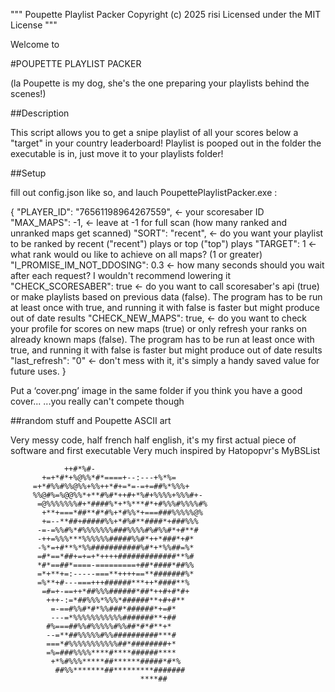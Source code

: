 """
Poupette Playlist Packer
Copyright (c) 2025 risi
Licensed under the MIT License
"""

Welcome to

#POUPETTE PLAYLIST PACKER

(la Poupette is my dog, she's the one preparing your playlists behind the scenes!)

##Description

This script allows you to get a snipe playlist of all your scores below a "target" in your country leaderboard!
Playlist is pooped out in the folder the executable is in, just move it to your playlists folder!

##Setup

fill out config.json like so, and lauch PoupettePlaylistPacker.exe :

{
  "PLAYER_ID": "76561198964267559",         <- your scoresaber ID
  "MAX_MAPS": -1,                           <- leave at -1 for full scan (how many ranked and unranked maps get scanned)
  "SORT": "recent",                         <- do you want your playlist to be ranked by recent ("recent") plays or top ("top") plays
  "TARGET": 1                               <- what rank would ou like to achieve on all maps? (1 or greater)
  "I_PROMISE_IM_NOT_DDOSING": 0.3           <- how many seconds should you wait after each request? I wouldn't recommend lowering it
  "CHECK_SCORESABER": true                  <- do you want to call scoresaber's api (true) or make playlists based on previous data (false). The program has to be run at least once with true, and running it with false is faster but might produce out of date results
  "CHECK_NEW_MAPS": true,                   <- do you want to check your profile for scores on new maps (true) or only refresh your ranks on already known maps (false). The program has to be run at least once with true, and running it with false is faster but might produce out of date results
  "last_refresh": "0"                       <- don't mess with it, it's simply a handy saved value for future uses.
}

Put a ‘cover.png’ image in the same folder if you think you have a good cover...
...you really can't compete though

##random stuff and Poupette ASCII art

Very messy code, half french half english, it's my first actual piece of software and first executable
Very much inspired by Hatopopvr's MyBSList

                ++#*%#-                                  
           +=+*#*+%@%%*#*====+--:---+%*%=                
         =+*#%%#%%@%%+%%++*#+=*=-=+=##%*%%%+             
         %%@#%=%@@%%*+**#%#*++#+*%#+%%%%+%%%#+-          
          =@%%%%%%%#+*####%*+*%***#*+#%%%#%%%%#%         
           +**+===*##**#*#%+*#%%*+===###%%%%%@%          
           +=--**##+#####%%+*#%#**####*+###%%%           
          -=-=%%#%*#%%%%%%%###%%%%#%#%%#*+#**#           
          -++=%%%***%%%%%%#####%%#*++*###*+#*            
          -%*=+#**%*%%###########%#*+*%%##=%*            
          =#*==*##+=+=+*++++#############**%#            
          *#*==##*====-=========+##*####*##%%            
          =*+**+=:-----===**++++==**#######%*            
          =%**+#---===+++######***++*####**%             
           =#=+-==++*##%%%######*##*++#+#*#+             
            +++-:=*##%%%*%%%*######**+#+#**              
             =-==#%%#*#*%%###*######*+=#*                
             ---=*%%%%%%%%%%%#######**+##                
            #%===##%%#%%%%%#%%##*#*#**+*                 
            --=**##%%%%%#%%##########***#                
            ===*#%%%%%%%%%%%##*########+*                
            =%=###%%%%****#****######****                
             +*%#%%%*****##******#####*#*%               
              ##%%*******##*********#######                
                                 ****##      
                             